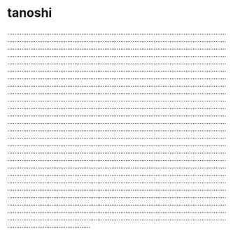 # tanoshi

.......................................................................................................................................................................................................................................................................................................................................................................................................................................................................................................................................................................................................................................................................................................................................................................................................................................................................................................................................................................................................................................................................................................................................................................................................................................................................................................................................................................................................................................................................................................................................................................................................................................................................................................................................................................................................................................................................................................................................................................................................................................................................................................................................................................................................................................................................................................................................................................................................................................................................................................................................................................................................................................................................................................................................................................................................................................................................................................................................................................................................................................................................................................................................................................................................................................................................................................................................................................................................